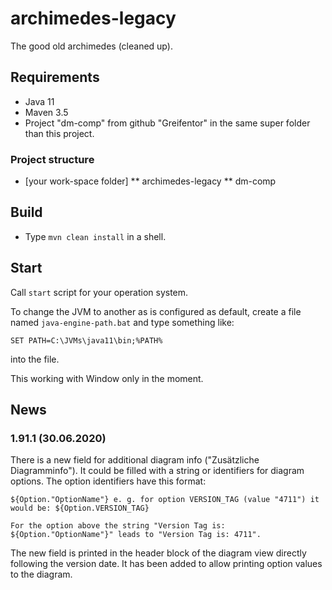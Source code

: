 # archimedes-legacy
The good old archimedes (cleaned up).


## Requirements

* Java 11
* Maven 3.5
* Project "dm-comp" from github "Greifentor" in the same super folder than this project.


### Project structure

* [your work-space folder]
** archimedes-legacy
** dm-comp


## Build

* Type `mvn clean install` in a shell.


## Start

Call `start` script for your operation system.

To change the JVM to another as is configured as default, create a file named `java-engine-path.bat` and type 
something like:
```
SET PATH=C:\JVMs\java11\bin;%PATH%
```

into the file.

This working with Window only in the moment.


## News

### 1.91.1 (30.06.2020)

There is a new field for additional diagram info ("Zusätzliche Diagramminfo"). It could be filled with a string or 
identifiers for diagram options. The option identifiers have this format: 

```
${Option."OptionName"} e. g. for option VERSION_TAG (value "4711") it would be: ${Option.VERSION_TAG}

For the option above the string "Version Tag is: ${Option."OptionName"}" leads to "Version Tag is: 4711". 
```

The new field is printed in the header block of the diagram view directly following the version date. It has been added
to allow printing option values to the diagram.